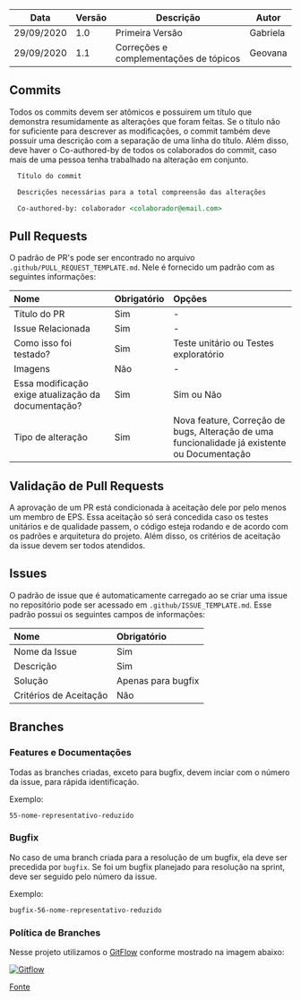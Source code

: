 

| Data       | Versão | Descrição       | Autor              |
| ----       | ------ | ---------       | -----              |
| 29/09/2020 | 1.0    | Primeira Versão | Gabriela           |
| 29/09/2020 | 1.1    | Correções e complementações de tópicos | Geovana           |

## Commits

Todos os commits devem ser atômicos e possuirem um título que demonstra resumidamente as alterações que foram feitas. Se o título não for suficiente para descrever as modificações, o commit também deve possuir uma descrição com a separação de uma linha do título. Além disso, deve haver o Co-authored-by de todos os colaborados do commit, caso mais de uma pessoa tenha trabalhado na alteração em conjunto.

```md
  Título do commit

  Descrições necessárias para a total compreensão das alterações

  Co-authored-by: colaborador <colaborador@email.com>
```

## Pull Requests

O padrão de PR's pode ser encontrado no arquivo `.github/PULL_REQUEST_TEMPLATE.md`. Nele é fornecido um padrão com as seguintes informações:

| Nome | Obrigatório | Opções |
| :--- | :--- | :--- |
| Título do PR | Sim | - |
| Issue Relacionada | Sim | - |
| Como isso foi testado? | Sim | Teste unitário ou Testes exploratório |
| Imagens | Não | - |
| Essa modificação exige atualização da documentação? | Sim | Sim ou Não |
| Tipo de alteração | Sim | Nova feature, Correção de bugs, Alteração de uma funcionalidade já existente ou Documentação

## Validação de Pull Requests

A aprovação de um PR está condicionada à aceitação dele por pelo menos um membro de EPS. Essa aceitação só será concedida caso os testes unitários e de qualidade passem, o código esteja rodando e de acordo com os padrões e arquitetura do projeto. Além disso, os critérios de aceitação da issue devem ser todos atendidos.

## Issues

O padrão de issue que é automaticamente carregado ao se criar uma issue no repositório pode ser acessado em `.github/ISSUE_TEMPLATE.md`. Esse padrão possui os seguintes campos de informações:

| Nome | Obrigatório |
| :--- | :--- |
| Nome da Issue | Sim |
| Descrição | Sim |
| Solução | Apenas para bugfix |
| Critérios de Aceitação | Não |

## Branches

### Features e Documentações

Todas as branches criadas, exceto para bugfix, devem inciar com o número da issue, para rápida identificação.

Exemplo:

`55-nome-representativo-reduzido`

### Bugfix

No caso de uma branch criada para a resolução de um bugfix, ela deve ser precedida por `bugfix`. Se foi um bugfix planejado para resolução na sprint, deve ser seguido pelo número da issue.

Exemplo:

`bugfix-56-nome-representativo-reduzido`

### Política de Branches

Nesse projeto utilizamos o [GitFlow](https://www.atlassian.com/br/git/tutorials/comparing-workflows/gitflow-workflow) conforme mostrado na imagem abaixo:


[![Gitflow](https://i.imgur.com/X1iu2XJ.png)](https://i.imgur.com/X1iu2XJ.png)

[Fonte](https://codigomaromba.com/2019/01/02/git-gitflow-usar-ou-nao-usar/)
